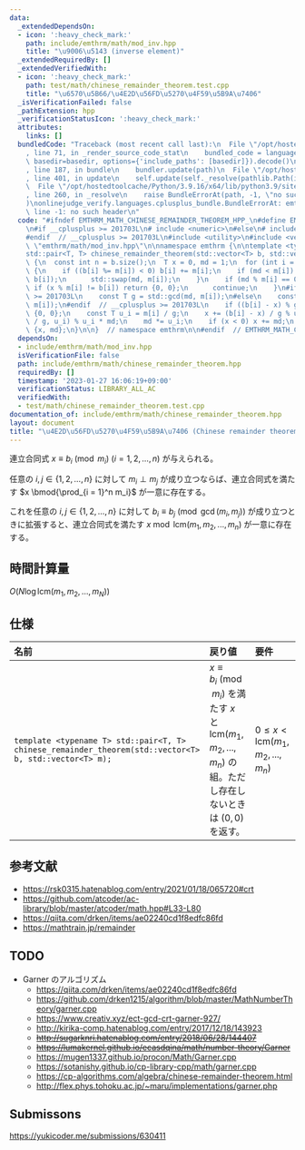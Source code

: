 ```yaml
---
data:
  _extendedDependsOn:
  - icon: ':heavy_check_mark:'
    path: include/emthrm/math/mod_inv.hpp
    title: "\u9006\u5143 (inverse element)"
  _extendedRequiredBy: []
  _extendedVerifiedWith:
  - icon: ':heavy_check_mark:'
    path: test/math/chinese_remainder_theorem.test.cpp
    title: "\u6570\u5B66/\u4E2D\u56FD\u5270\u4F59\u5B9A\u7406"
  _isVerificationFailed: false
  _pathExtension: hpp
  _verificationStatusIcon: ':heavy_check_mark:'
  attributes:
    links: []
  bundledCode: "Traceback (most recent call last):\n  File \"/opt/hostedtoolcache/Python/3.9.16/x64/lib/python3.9/site-packages/onlinejudge_verify/documentation/build.py\"\
    , line 71, in _render_source_code_stat\n    bundled_code = language.bundle(stat.path,\
    \ basedir=basedir, options={'include_paths': [basedir]}).decode()\n  File \"/opt/hostedtoolcache/Python/3.9.16/x64/lib/python3.9/site-packages/onlinejudge_verify/languages/cplusplus.py\"\
    , line 187, in bundle\n    bundler.update(path)\n  File \"/opt/hostedtoolcache/Python/3.9.16/x64/lib/python3.9/site-packages/onlinejudge_verify/languages/cplusplus_bundle.py\"\
    , line 401, in update\n    self.update(self._resolve(pathlib.Path(included), included_from=path))\n\
    \  File \"/opt/hostedtoolcache/Python/3.9.16/x64/lib/python3.9/site-packages/onlinejudge_verify/languages/cplusplus_bundle.py\"\
    , line 260, in _resolve\n    raise BundleErrorAt(path, -1, \"no such header\"\
    )\nonlinejudge_verify.languages.cplusplus_bundle.BundleErrorAt: emthrm/math/mod_inv.hpp:\
    \ line -1: no such header\n"
  code: "#ifndef EMTHRM_MATH_CHINESE_REMAINDER_THEOREM_HPP_\n#define EMTHRM_MATH_CHINESE_REMAINDER_THEOREM_HPP_\n\
    \n#if __cplusplus >= 201703L\n# include <numeric>\n#else\n# include <algorithm>\n\
    #endif  // __cplusplus >= 201703L\n#include <utility>\n#include <vector>\n\n#include\
    \ \"emthrm/math/mod_inv.hpp\"\n\nnamespace emthrm {\n\ntemplate <typename T>\n\
    std::pair<T, T> chinese_remainder_theorem(std::vector<T> b, std::vector<T> m)\
    \ {\n  const int n = b.size();\n  T x = 0, md = 1;\n  for (int i = 0; i < n; ++i)\
    \ {\n    if ((b[i] %= m[i]) < 0) b[i] += m[i];\n    if (md < m[i]) {\n      std::swap(x,\
    \ b[i]);\n      std::swap(md, m[i]);\n    }\n    if (md % m[i] == 0) {\n     \
    \ if (x % m[i] != b[i]) return {0, 0};\n      continue;\n    }\n#if __cplusplus\
    \ >= 201703L\n    const T g = std::gcd(md, m[i]);\n#else\n    const T g = std::__gcd(md,\
    \ m[i]);\n#endif  // __cplusplus >= 201703L\n    if ((b[i] - x) % g != 0) return\
    \ {0, 0};\n    const T u_i = m[i] / g;\n    x += (b[i] - x) / g % u_i * mod_inv(md\
    \ / g, u_i) % u_i * md;\n    md *= u_i;\n    if (x < 0) x += md;\n  }\n  return\
    \ {x, md};\n}\n\n}  // namespace emthrm\n\n#endif  // EMTHRM_MATH_CHINESE_REMAINDER_THEOREM_HPP_\n"
  dependsOn:
  - include/emthrm/math/mod_inv.hpp
  isVerificationFile: false
  path: include/emthrm/math/chinese_remainder_theorem.hpp
  requiredBy: []
  timestamp: '2023-01-27 16:06:19+09:00'
  verificationStatus: LIBRARY_ALL_AC
  verifiedWith:
  - test/math/chinese_remainder_theorem.test.cpp
documentation_of: include/emthrm/math/chinese_remainder_theorem.hpp
layout: document
title: "\u4E2D\u56FD\u5270\u4F59\u5B9A\u7406 (Chinese remainder theorem)"
---
```


連立合同式 $x \equiv b_i \pmod{m_i}$ ($i = 1, 2,\ldots, n$) が与えられる。

任意の $i, j \in \lbrace 1, 2, \ldots, n \rbrace$ に対して $m_i \perp m_j$ が成り立つならば、連立合同式を満たす $x \bmod{\prod_{i = 1}^n m_i}$ が一意に存在する。

これを任意の $i, j \in \lbrace 1, 2, \ldots, n \rbrace$ に対して $b_i \equiv b_j \pmod{\gcd(m_i, m_j)}$ が成り立つときに拡張すると、連立合同式を満たす $x \bmod{\mathrm{lcm}(m_1, m_2,..., m_n)}$ が一意に存在する。


## 時間計算量

$O(N \log{\mathrm{lcm}(m_1, m_2, \ldots, m_N)})$


## 仕様

|名前|戻り値|要件|
|:--|:--|:--|
|`template <typename T> std::pair<T, T> chinese_remainder_theorem(std::vector<T> b, std::vector<T> m);`|$x \equiv b_i \pmod{m_i}$ を満たす $x$ と $\mathrm{lcm}(m_1, m_2,..., m_n)$ の組。ただし存在しないときは $(0, 0)$ を返す。|$0 \leq x < \mathrm{lcm}(m_1, m_2,..., m_n)$|


## 参考文献

- https://rsk0315.hatenablog.com/entry/2021/01/18/065720#crt
- https://github.com/atcoder/ac-library/blob/master/atcoder/math.hpp#L33-L80
- https://qiita.com/drken/items/ae02240cd1f8edfc86fd
- https://mathtrain.jp/remainder


## TODO

- Garner のアルゴリズム
  - https://qiita.com/drken/items/ae02240cd1f8edfc86fd
  - https://github.com/drken1215/algorithm/blob/master/MathNumberTheory/garner.cpp
  - https://www.creativ.xyz/ect-gcd-crt-garner-927/
  - http://kirika-comp.hatenablog.com/entry/2017/12/18/143923
  - ~~http://sugarknri.hatenablog.com/entry/2018/06/28/144407~~
  - ~~https://lumakernel.github.io/ecasdqina/math/number-theory/Garner~~
  - https://mugen1337.github.io/procon/Math/Garner.cpp
  - https://sotanishy.github.io/cp-library-cpp/math/garner.cpp
  - https://cp-algorithms.com/algebra/chinese-remainder-theorem.html
  - http://flex.phys.tohoku.ac.jp/~maru/implementations/garner.php


## Submissons

https://yukicoder.me/submissions/630411

